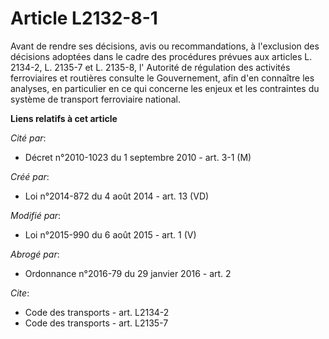 # Article L2132-8-1

Avant de rendre ses décisions, avis ou recommandations, à l'exclusion des décisions adoptées dans le cadre des procédures
prévues aux articles L. 2134-2, L. 2135-7 et L. 2135-8, l'     Autorité de régulation des activités ferroviaires et routières
consulte le Gouvernement, afin d'en connaître les analyses, en particulier en ce qui concerne les enjeux et les contraintes
du système de transport ferroviaire national.

**Liens relatifs à cet article**

_Cité par_:

  - Décret n°2010-1023 du 1 septembre 2010 - art. 3-1 (M)

_Créé par_:

  - Loi n°2014-872 du 4 août 2014 - art. 13 (VD)

_Modifié par_:

  - Loi n°2015-990 du 6 août 2015 - art. 1 (V)

_Abrogé par_:

  - Ordonnance n°2016-79 du 29 janvier 2016 - art. 2

_Cite_:

  - Code des transports - art. L2134-2
  - Code des transports - art. L2135-7

